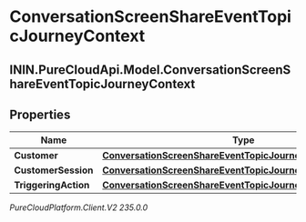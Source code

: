 # ConversationScreenShareEventTopicJourneyContext

## ININ.PureCloudApi.Model.ConversationScreenShareEventTopicJourneyContext

## Properties

|Name | Type | Description | Notes|
|------------ | ------------- | ------------- | -------------|
| **Customer** | [**ConversationScreenShareEventTopicJourneyCustomer**](ConversationScreenShareEventTopicJourneyCustomer) |  | [optional] |
| **CustomerSession** | [**ConversationScreenShareEventTopicJourneyCustomerSession**](ConversationScreenShareEventTopicJourneyCustomerSession) |  | [optional] |
| **TriggeringAction** | [**ConversationScreenShareEventTopicJourneyAction**](ConversationScreenShareEventTopicJourneyAction) |  | [optional] |



_PureCloudPlatform.Client.V2 235.0.0_
